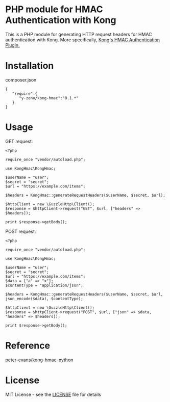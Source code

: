 # PHP module for HMAC Authentication with Kong

This is a PHP module for generating HTTP request headers for HMAC authentication with Kong. More specifically, [Kong's HMAC Authentication Plugin.](https://getkong.org/plugins/hmac-authentication/)

# Installation

composer.json

```
{
   "require":{
      "y-zono/kong-hmac":"0.1.*"
   }
}
```

# Usage

GET request:

```
<?php

require_once "vendor/autoload.php";

use KongHmac\KongHmac;

$userName = "user";
$secret = "secret";
$url = "https://example.com/items";

$headers = KongHmac::generateRequestHeaders($userName, $secret, $url);

$httpClient = new \GuzzleHttp\Client();
$response = $httpClient->request("GET", $url, ["headers" => $headers]);

print $response->getBody();
```

POST request:

```
<?php

require_once "vendor/autoload.php";

use KongHmac\KongHmac;

$userName = "user";
$secret = "secret";
$url = "https://example.com/items";
$data = ["a" => "x"];
$contentType = "application/json";

$headers = KongHmac::generateRequestHeaders($userName, $secret, $url, json_encode($data), $contentType);

$httpClient = new \GuzzleHttp\Client();
$response = $httpClient->request("POST", $url, ["json" => $data, "headers" => $headers]);

print $response->getBody();
```

# Reference
[peter-evans/kong-hmac-python](https://github.com/peter-evans/kong-hmac-python)

# License
MIT License - see the [LICENSE](https://github.com/y-zono/kong-hmac-php/blob/master/LICENSE) file for details